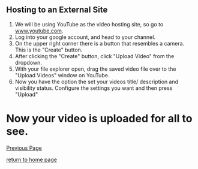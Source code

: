 ## Hosting to an External Site

1. We will be using YouTube as the video hosting site, so go to www.youtube.com.
2. Log into your google account, and head to your channel.
3. On the upper right corner there is a button that resembles a camera. This is the "Create" button.
4. After clicking the "Create" button, click "Upload Video" from the dropdown.
5. With your file explorer open, drag the saved video file over to the "Upload Videos" window on YouTube.
6. Now you have the option the set your videos title/ description and visibility status. Configure the settings you want and then press "Upload"

# Now your video is uploaded for all to see.

[Previous Page](./saving.md)
        
[return to home page](./README.md)
